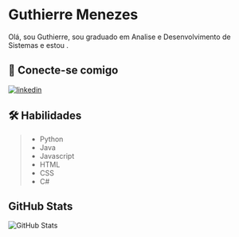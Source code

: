 # Guthierre Menezes
Olá, sou Guthierre, sou graduado em  Analise e Desenvolvimento de Sistemas e estou .

## 🔗 Conecte-se comigo
[![linkedin](https://img.shields.io/badge/linkedin-0A66C2?style=for-the-badge&logo=linkedin&logoColor)](https://www.linkedin.com/in/guthierre-barbosa-menezes-775439122/)

## 🛠 Habilidades
> - Python
> - Java
> - Javascript
> - HTML
> - CSS
> - C#


## GitHub Stats
![GitHub Stats](https://github-readme-stats.vercel.app/api?username=guthi&show_icons=true&hide_title=true&hide=stars&cache_seconds=86400&theme=midnight-purple)


